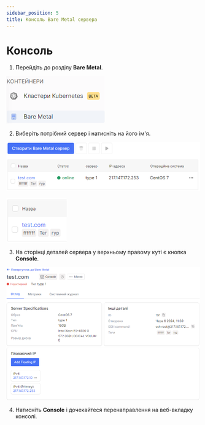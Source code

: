 ```yaml
---
sidebar_position: 5
title: Консоль Bare Metal сервера
---
```


# Консоль

1. Перейдіть до розділу **Bare Metal**.

![](../../img/bare-metal/base.png)

2. Виберіть потрібний сервер і натисніть на його ім'я.

![](../../img/bare-metal/edit/18.png)

![](../../img/bare-metal/edit/19.png)

3. На сторінці деталей сервера у верхньому правому куті є кнопка **Console**.

![](../../img/bare-metal/edit/20.png)

4. Натисніть **Console** і дочекайтеся перенаправлення на веб-вкладку консолі.


